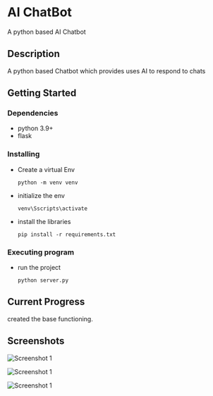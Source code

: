 # AI ChatBot

A python based AI Chatbot

## Description

A python based Chatbot which provides uses AI to respond to chats

## Getting Started

### Dependencies

- python 3.9+
- flask

### Installing

- Create a virtual Env

  ```
  python -m venv venv
  ```

- initialize the env

  ```
  venv\Sscripts\activate
  ```

- install the libraries

  ```
  pip install -r requirements.txt
  ```

### Executing program

- run the project

  ```
  python server.py
  ```

## Current Progress

created the base functioning.

## Screenshots

![Screenshot 1](screenshots/screenshot.png)

![Screenshot 1](screenshots/screenshot_2.png)

![Screenshot 1](screenshots/screenshot_3.png)
